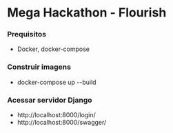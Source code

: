 # Mega Hackathon - Flourish

### Prequisitos

- Docker, docker-compose

### Construir imagens

- docker-compose up --build

### Acessar servidor Django

- http://localhost:8000/login/
- http://localhost:8000/swagger/